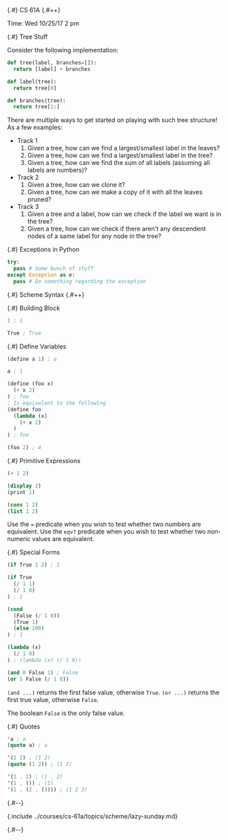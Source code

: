 
{.#} CS 61A
{.#++}

Time: Wed 10/25/17 2 pm

{.#} Tree Stuff

Consider the following implementation:

```py
def tree(label, branches=[]):
  return [label] + branches

def label(tree):
  return tree[0]

def branches(tree):
  return tree[1:]
```

There are multiple ways to get started on playing with such tree structure! As a few examples:

- Track 1
  1. Given a tree, how can we find a largest/smallest label in the leaves?
  1. Given a tree, how can we find a largest/smallest label in the tree?
  1. Given a tree, how can we find the sum of all labels (assuming all labels are numbers)?
- Track 2
  1. Given a tree, how can we clone it?
  1. Given a tree, how can we make a copy of it with all the leaves pruned?
- Track 3
  1. Given a tree and a label, how can we check if the label we want is in the tree?
  1. Given a tree, how can we check if there aren't any descendent nodes of a same label for any node in the tree?

{.#} Exceptions in Python

```py
try:
  pass # Some bunch of stuff
except Exception as e:
  pass # Do something regarding the exception
```

{.#} Scheme Syntax
{.#++}

{.#} Building Block

```scheme
1 ; 1

True ; True
```

{.#} Define Variables

```scheme
(define a 1) ; a

a ; 1

(define (foo x)
  (+ x 2)
) ; foo
; Is equivalent to the following
(define foo
  (lambda (x)
    (+ x 2)
  )
) ; foo

(foo 2) ; 4
```

{.#} Primitive Expressions

```scheme
(+ 1 2)

(display 2)
(print 1)

(cons 1 2)
(list 1 2)
```

Use the `=` predicate when you wish to test whether two numbers are equivalent.
Use the `eqv?` predicate when you wish to test whether two non-numeric values are equivalent.

{.#} Special Forms

```scheme
(if True 1 2) ; 1

(if True
  (/ 1 1)
  (/ 1 0)
) ; 1

(cond
  (False (/ 1 0))
  (True 1)
  (else 100)
) ; 1

(lambda (x)
  (/ 1 0)
) ; (lambda (x) (/ 1 0))

(and 0 False 1) ; False
(or 5 False (/ 1 0))
```

`(and ...)` returns the first false value, otherwise `True`.
`(or ...)` returns the first true value, otherwise `False`.

The boolean `False` is the only false value.

{.#} Quotes

```scheme
'a ; a
(quote a) ; a

'(1 2) ; (1 2)
(quote (1 2)) ; (1 2)

'(1 . 2) ; (1 . 2)
'(1 . ()) ; (1)
'(1 . (2 . (3))) ; (1 2 3)
```

{.#--}

{.include ../courses/cs-61a/topics/scheme/lazy-sunday.md}

{.#--}
